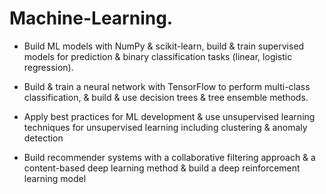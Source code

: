 # Machine-Learning.
* Build ML models with NumPy & scikit-learn, build & train supervised models for prediction & binary classification tasks (linear, logistic regression).


* Build & train a neural network with TensorFlow to perform multi-class classification, & build & use decision trees & tree ensemble methods.


* Apply best practices for ML development & use unsupervised learning techniques for unsupervised learning including clustering & anomaly detection


* Build recommender systems with a collaborative filtering approach & a content-based deep learning method & build a deep reinforcement learning model
